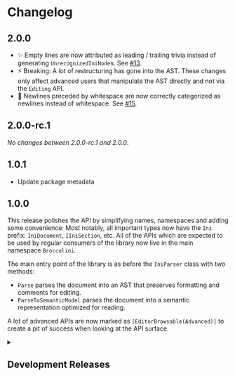 # Changelog
## 2.0.0
* ✨ Empty lines are now attributed as leading / trailing trivia
  instead of generating `UnrecognizedIniNode`s. See [#13](https://github.com/bash/broccolini/issues/13).
* ⚡ Breaking: A lot of restructuring has gone into the AST.
  These changes only affect advanced users that manipulate the AST directly and not via the `Editing` API.
* 🐛 Newlines preceded by whitespace are now correctly categorized as newlines instead
     of whitespace. See [#15](https://github.com/bash/broccolini/issues/15).

## 2.0.0-rc.1
*No changes between 2.0.0-rc.1 and 2.0.0*.

## 1.0.1
* Update package metadata

## 1.0.0
This release polishes the API by simplifying names, namespaces and adding some convenience:
Most notably, all important types now have the `Ini` prefix: `IniDocument`, `IIniSection`, etc.
All of the APIs which are expected to be used by regular consumers of the library now live in the main namespace `Broccolini`.

The main entry point of the library is as before the `IniParser` class with two methods:
* `Parse` parses the document into an AST that preserves formatting and comments for editing.
* `ParseToSemanticModel` parses the document into a semantic representation optimized for reading.

A lot of advanced APIs are now marked as `[EditorBrowsable(Advanced)]` to create a pit of success
when looking at the API surface.

<details>

<summary>

## Development Releases

</summary>

### 0.2.2
* Improve insertion heuristic for keys when section contains trailing whitespace. (#5)

### 0.2.1
* Fix broken newline detection for appending a node to new section (Follow up to #1).

### 0.2.0
* Fix incorrect package description.
* Fix broken newline detection for appending a node to an empty section. (#1)
* Use stronger types in AST.
* Distinguish comment nodes from unrecognized nodes in AST.
* Treat all characters `< ' '` as whitespace to align with Windows' behaviour.

### 0.1.0
Initial release

</details>


